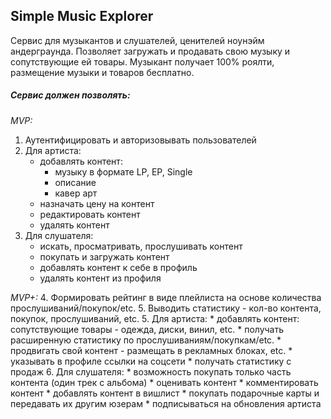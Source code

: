 ## Simple Music Explorer
Сервис для музыкантов и слушателей, ценителей ноунэйм андерграунда. 
Позволяет загружать и продавать свою музыку и сопутствующие ей товары. 
Музыкант получает 100% роялти, размещение музыки и товаров бесплатно.

##### Сервис должен позволять:
*MVP:*
1. Аутентифицировать и авторизовывать пользователей
2. Для артиста:
    * добавлять контент:
        - музыку в формате LP, EP, Single
        - описание
        - кавер арт
    * назначать цену на контент
    * редактировать контент
    * удалять контент
3. Для слушателя:
    * искать, просматривать, прослушивать контент
    * покупать и загружать контент
    * добавлять контент к себе в профиль
    * удалять контент из профиля
    
*MVP+:*
4. Формировать рейтинг в виде плейлиста на основе количества прослушиваний/покупок/etc. 
5. Выводить статистику - кол-во контента, покупок, прослушиваний, etc.
5. Для артиста:
    * добавлять контент: сопутствующие товары - одежда, диски, винил, etc.
    * получать расширенную статистику по прослушиваниям/покупкам/etc.
    * продвигать свой контент - размещать в рекламных блоках, etc.
    * указывать в профиле ссылки на соцсети
    * получать статистику с продаж
6. Для слушателя:
    * возможность покупать только часть контента (один трек с альбома)
    * оценивать контент
    * комментировать контент
    * добавлять контент в вишлист
    * покупать подарочные карты и передавать их другим юзерам
    * подписываться на обновления артиста
    